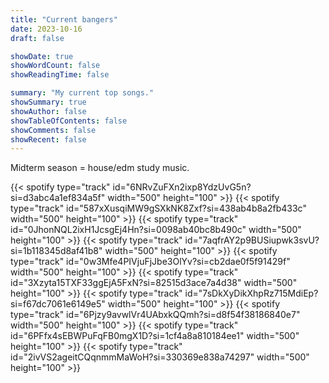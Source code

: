 ```yaml
---
title: "Current bangers"
date: 2023-10-16
draft: false

showDate: true
showWordCount: false
showReadingTime: false

summary: "My current top songs."
showSummary: true
showAuthor: false
showTableOfContents: false
showComments: false
showRecent: false
---
```

Midterm season = house/edm study music.

<!-- leave me like this-->{{< spotify type="track" id="6NRvZuFXn2ixp8YdzUvG5n?si=d3abc4a1ef834a5f" width="500" height="100" >}} 
<!--what a life-->{{< spotify type="track" id="587xXusqiMW9gSXkNK8Zxf?si=438ab4b8a2fb433c" width="500" height="100" >}} 
<!-- war-->{{< spotify type="track" id="0JhonNQL2ixH1JcsgEj4Hn?si=0098ab40bc8b490c" width="500" height="100" >}} 
<!-- fps-->{{< spotify type="track" id="7aqfrAY2p9BUSiupwk3svU?si=1b118345d8af41b8" width="500" height="100" >}} 
<!-- 8am in charlotte-->{{< spotify type="track" id="0w3Mfe4PIVjuFjJbe3OlYv?si=cb2dae0f5f91429f" width="500" height="100" >}} 
<!-- glitch-->{{< spotify type="track" id="3Xzyta15TXF33ggEjA5FxN?si=82515d3ace7a4d38" width="500" height="100" >}} 
<!-- puppet show-->{{< spotify type="track" id="7sDkXyDikXhpRz715MdiEp?si=f67dc7061e6149e5" width="500" height="100" >}} 
<!-- new dance-->{{< spotify type="track" id="6Pjzy9avwlVr4UAbxkQQmh?si=d8f54f38186840e7" width="500" height="100" >}} 
<!-- glassy-->{{< spotify type="track" id="6PFfx4sEBWPuFqFB0mgX1D?si=1cf4a8a810184ee1" width="500" height="100" >}} 
<!-- girls capitalism-->{{< spotify type="track" id="2ivVS2ageitCQqnmmMaWoH?si=330369e838a74297" width="500" height="100" >}} 